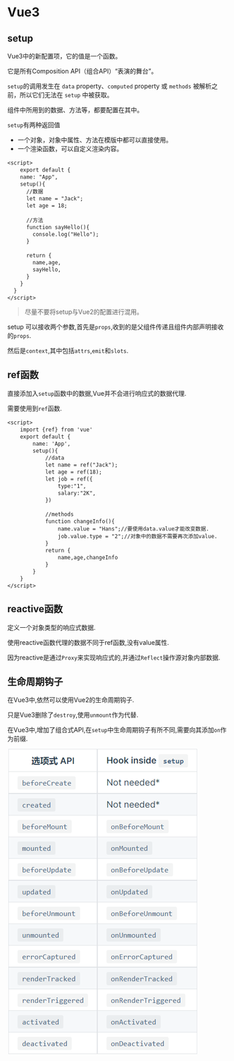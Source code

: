 # Vue3

## setup

 Vue3中的新配置项，它的值是一个函数。

它是所有Composition API（组合API）“表演的舞台”。

`setup`的调用发生在 `data` property、`computed` property 或 `methods` 被解析之前，所以它们无法在 `setup` 中被获取。

组件中所用到的数据、方法等，都要配置在其中。

`setup`有两种返回值

- 一个对象，对象中属性、方法在模版中都可以直接使用。
- 一个渲染函数，可以自定义渲染内容。

```vue
<script>
	export default {
    name: "App",
    setup(){
      //数据
      let name = "Jack";
      let age = 18;
      
      //方法
      function sayHello(){
        console.log("Hello");
      }
      
      return {
        name,age,
        sayHello,
      }
    }
  }
</script>
```

> 尽量不要将setup与Vue2的配置进行混用。

setup 可以接收两个参数,首先是`props`,收到的是父组件传递且组件内部声明接收的`props`.

然后是`context`,其中包括`attrs`,`emit`和`slots`.



## ref函数

直接添加入`setup`函数中的数据,Vue并不会进行响应式的数据代理.

需要使用到`ref`函数.

```Vue
<script>
    import {ref} from 'vue'
    export default {
        name: 'App',
        setup(){
            //data
            let name = ref("Jack");
            let age = ref(18);
            let job = ref({
                type:"1",
                salary:"2K",
            })
            
            //methods
            function changeInfo(){
                name.value = "Hans";//要使用data.value才能改变数据.
                job.value.type = "2";//对象中的数据不需要再次添加value.
            }
            return {
                name,age,changeInfo
            }
        }
    }
</script>
```

## reactive函数

定义一个对象类型的响应式数据.

使用reactive函数代理的数据不同于ref函数,没有value属性.

因为reactive是通过`Proxy`来实现响应式的,并通过`Reflect`操作源对象内部数据.



## 生命周期钩子

在Vue3中,依然可以使用Vue2的生命周期钩子.

只是Vue3删除了`destroy`,使用`unmount`作为代替.

在Vue3中,增加了组合式API,在`setup`中生命周期钩子有所不同,需要向其添加`on`作为前缀.

![image-20211230115844963](image-20211230115844963.png)

